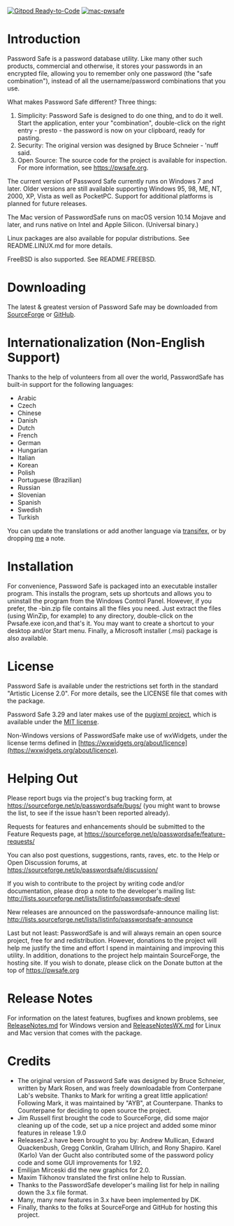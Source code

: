 [![Gitpod Ready-to-Code](https://img.shields.io/badge/Gitpod-Ready--to--Code-blue?logo=gitpod)](https://gitpod.io/#https://github.com/pwsafe/pwsafe) 
[![mac-pwsafe](https://github.com/pwsafe/pwsafe/actions/workflows/main.yml/badge.svg)](https://github.com/pwsafe/pwsafe/actions/workflows/main.yml)

Introduction
============
Password Safe is a password database utility. Like many other such
products, commercial and otherwise, it stores your passwords in an
encrypted file, allowing you to remember only one password (the "safe
combination"), instead of all the username/password combinations that
you use.

What makes Password Safe different? Three things:
1. Simplicity: Password Safe is designed to do one thing, and to do it
well. Start the application, enter your "combination", double-click on
the right entry - presto - the password is now on your clipboard,
ready for pasting.
2. Security: The original version was designed by Bruce Schneier -
'nuff said.
3. Open Source: The source code for the project is available for
inspection. For more information, see https://pwsafe.org.

The current version of Password Safe currently runs on Windows 7 and
later. Older versions are still available supporting Windows 95, 98,
ME, NT, 2000, XP, Vista as well as PocketPC. Support for additional
platforms is planned for future releases.

The Mac version of PasswordSafe runs on macOS version 10.14 Mojave
and later, and runs native on Intel and Apple Silicon. (Universal binary.)

Linux packages are also available for popular distributions. See
README.LINUX.md for more details.

FreeBSD is also supported. See README.FREEBSD.

Downloading
===========
The latest & greatest version of Password Safe may be downloaded from
[SourceForge](https://sourceforge.net/projects/passwordsafe/files/latest/download)
or
[GitHub](https://github.com/pwsafe/pwsafe/releases/latest).

Internationalization (Non-English Support)
==========================================
Thanks to the help of volunteers from all over the world, PasswordSafe
has built-in support for the following languages:
- Arabic
- Czech
- Chinese
- Danish
- Dutch
- French
- German
- Hungarian
- Italian
- Korean
- Polish
- Portuguese (Brazilian)
- Russian
- Slovenian
- Spanish
- Swedish
- Turkish

You can update the translations or add another language via [transifex](https://www.transifex.com/passwordsafe/passwordsafe/),
or by dropping [me](https://pwsafe.org/contact.php) a note.

Installation
============
For convenience, Password Safe is packaged into an executable
installer program. This installs the program, sets up shortcuts and
allows you to uninstall the program from the Windows Control
Panel. However, if you prefer, the -bin.zip file contains all the
files you need. Just extract the files (using WinZip, for example) to
any directory, double-click on the Pwsafe.exe icon,and that's
it. You may want to create a shortcut to your desktop and/or Start
menu. Finally, a Microsoft installer (.msi) package is also
available.

License
=======
Password Safe is available under the restrictions set forth in the
standard "Artistic License 2.0". For more details, see the LICENSE
file that comes with the package.

Password Safe 3.29 and later makes use of the
[pugixml project](http://www.pugixml.org), which is available under
the [MIT license](http://www.opensource.org/licenses/mit-license.html).

Non-Windows versions of PasswordSafe make use of wxWidgets, under the
license terms defined in [https://wxwidgets.org/about/licence](https://wxwidgets.org/about/licence).

Helping Out
===========
Please report bugs via the project's bug tracking form, at
https://sourceforge.net/p/passwordsafe/bugs/ (you might want to browse
the list, to see if the issue hasn't been reported already).

Requests for features and enhancements should be submitted to the
Feature Requests page, at
https://sourceforge.net/p/passwordsafe/feature-requests/

You can also post questions, suggestions, rants, raves, etc. to the
Help or Open Discussion forums, at
https://sourceforge.net/p/passwordsafe/discussion/

If you wish to contribute to the project by writing code and/or
documentation, please drop a note to the developer's mailing list:
http://lists.sourceforge.net/lists/listinfo/passwordsafe-devel

New releases are announced on the passwordsafe-announce mailing list:
http://lists.sourceforge.net/lists/listinfo/passwordsafe-announce

Last but not least: PasswordSafe is and will always remain an open
source project, free for and redistribution. However, donations to the
project will help me justify the time and effort I spend in
maintaining and improving this utility. In addition, donations to the
project help maintain SourceForge, the hosting site. If you wish to
donate, please click on the Donate button at the top of
https://pwsafe.org

Release Notes
=============
For information on the latest features, bugfixes and known problems,
see [ReleaseNotes.md](docs/ReleaseNotes.md) for Windows version and 
[ReleaseNotesWX.md](docs/ReleaseNotesWX.md) for Linux and Mac version
that comes with the package.

Credits
=======
- The original version of Password Safe was designed by Bruce
Schneier, written by Mark Rosen, and was freely downloadable from
Conterpane Lab's website. Thanks to Mark for writing a great little
application! Following Mark, it was maintained by "AYB", at
Counterpane. Thanks to Counterpane for deciding to open source the
project.
- Jim Russell first brought the code to SourceForge, did some major
cleaning up of the code, set up a nice project and added some minor
features in release 1.9.0
- Releases2.x have been brought to you by: Andrew Mullican,
Edward Quackenbush, Gregg Conklin, Graham Ullrich, and Rony
Shapiro. Karel (Karlo) Van der Gucht also contributed some of the
password policy code and some GUI improvements for 1.92.
- Emilijan Mirceski did the new graphics for 2.0.
- Maxim Tikhonov translated the first online help to Russian.
- Thanks to the PasswordSafe developer's mailing list for help in
nailing down the 3.x file format.
- Many, many new features in 3.x have been implemented by DK.
- Finally, thanks to the folks at SourceForge and GitHub for hosting
this project.


